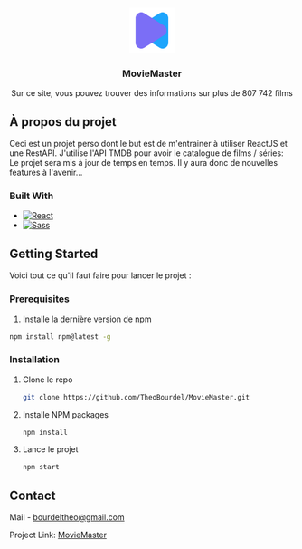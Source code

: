 <a name="readme-top"></a>

<!-- PROJECT LOGO -->
<br />
<div align="center">
  <a href="https://github.com/TheoBourdel/MovieMaster">
    <img src="src/assets/logo.svg" alt="Logo" width="80" height="80">
  </a>

  <h3 align="center">MovieMaster</h3>

  <p align="center">
    Sur ce site, vous pouvez trouver des informations sur plus de 807 742 films
  </p>
</div>


<!-- ABOUT THE PROJECT -->
## À propos du projet

Ceci est un projet perso dont le but est de m'entrainer à utiliser ReactJS et une RestAPI. J'utilise l'API TMDB pour avoir le catalogue de films / séries:
Le projet sera mis à jour de temps en temps. Il y aura donc de nouvelles features à l'avenir...


### Built With


* [![React][React.js]][React-url]
* [![Sass][Sass]][Sass-url]


<!-- GETTING STARTED -->
## Getting Started

Voici tout ce qu'il faut faire pour lancer le projet :

### Prerequisites

1. Installe la dernière version de npm
  ```sh
  npm install npm@latest -g
  ```

### Installation

1. Clone le repo
   ```sh
   git clone https://github.com/TheoBourdel/MovieMaster.git
   ```
3. Installe NPM packages
   ```sh
   npm install
   ```
4. Lance le projet
   ```js
   npm start
   ```



<!-- CONTACT -->
## Contact

Mail - bourdeltheo@gmail.com

Project Link: [MovieMaster](https://github.com/TheoBourdel/MovieMaster)



<!-- MARKDOWN LINKS & IMAGES -->
[React.js]: https://img.shields.io/badge/React-20232A?style=for-the-badge&logo=react&logoColor=61DAFB
[React-url]: https://reactjs.org/
[Sass-url]: https://sass-lang.com/
[Sass]: https://img.shields.io/badge/SASS-hotpink.svg?style=for-the-badge&logo=SASS&logoColor=white

